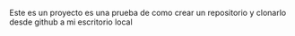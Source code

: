 Este es un proyecto es una prueba de como crear un repositorio y clonarlo desde github a mi escritorio local 
